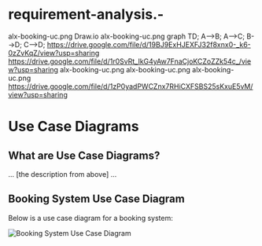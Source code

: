 # requirement-analysis.-
alx-booking-uc.png
Draw.io
alx-booking-uc.png
graph TD;
    A-->B;
    A-->C;
    B-->D;
    C-->D;
https://drive.google.com/file/d/19BJ9ExHJEXFJ32f8xnx0-_k6-0zZvKqZ/view?usp=sharing
https://drive.google.com/file/d/1r0SvRt_IkG4yAw7FnaCjoKCZoZZk54c_/view?usp=sharing
alx-booking-uc.png
alx-booking-uc.png
alx-booking-uc.png
https://drive.google.com/file/d/1zP0yadPWCZnx7RHiCXFSBS25sKxuE5vM/view?usp=sharing
# Use Case Diagrams

## What are Use Case Diagrams?
... [the description from above] ...

## Booking System Use Case Diagram
Below is a use case diagram for a booking system:

![Booking System Use Case Diagram](alx-booking-uc.png)
